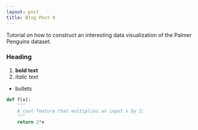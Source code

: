 ```yaml
---
layout: post
title: Blog Post 0
---
```


Tutorial on how to construct an interesting data visualization of the Palmer Penguins dataset.

### Heading

1. **bold text**
2. *italic text*

- bullets

```python 
def f(x):
    """
    A cool feature that multiplies an input x by 2.
    """
    return 2*x
```